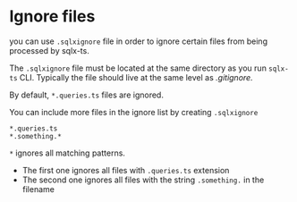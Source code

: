 # Ignore files

you can use `.sqlxignore` file in order to ignore certain files from being processed by sqlx-ts.

The `.sqlxignore` file must be located at the same directory as you run `sqlx-ts` CLI. Typically the file should live at the same level as _.gitignore._

By default, `*.queries.ts` files are ignored.

You can include more files in the ignore list by creating `.sqlxignore`

```
*.queries.ts
*.something.*
```

`*` ignores all matching patterns.
- The first one ignores all files with `.queries.ts` extension
- The second one ignores all files with the string  `.something.` in the filename
